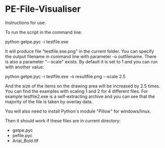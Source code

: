 # PE-File-Visualiser


Instructions for use:

To run the script in the command line:

python getpe.pyc -i testfile.exe

It will produce file "testfile.exe.png" in the current folder.
You can specify the output filename in command line with parameter -o outfilename.
There is also a parameter "--scale" exists. By default it is set to 1 and you can run with another value:

python getpe.pyc -i testfile.exe -o resultfile.png --scale 2.5

And the size of the items on the drawing area will be increased by 2.5 times. You can find the examples with scaling 1 and 2 for 4 different files.
For example testfile2.exe is a self-extracting archive and you can see that the majority of the file is taken by overlay data.

You will also need to install Python's module "Pillow" for windows/linux.

Then it should work if these files are in current directory:
* getpe.pyc
* pefile.pyc
* Arial_Bold.ttf
